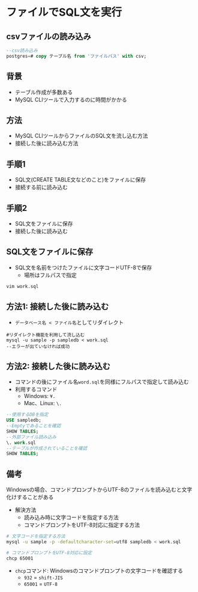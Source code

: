 # ファイルでSQL文を実行

## csvファイルの読み込み

```sql
--csv読み込み
postgres=# copy テーブル名 from 'ファイルパス' with csv;
```

## 背景

* テーブル作成が多数ある
* MySQL CLIツールで入力するのに時間がかかる

## 方法

* MySQL CLIツールからファイルのSQL文を流し込む方法
* 接続した後に読み込む方法

## 手順1

* SQL文(CREATE TABLE文などのこと)をファイルに保存
* 接続する前に読み込む

## 手順2

* SQL文をファイルに保存
* 接続した後に読み込む

## SQL文をファイルに保存

* SQL文を名前をつけたファイルに文字コードUTF-8で保存
    * 場所はフルパスで指定

```bash
vim work.sql
```

## 方法1: 接続した後に読み込む

* `データベース名 < ファイル名`としてリダイレクト

```
#リダイレクト機能を利用して流し込む
mysql -u sample -p sampledb < work.sql
--エラーが出ていなければ成功
```

## 方法2: 接続した後に読み込む

* コマンドの後にファイル名`word.sql`を同様にフルパスで指定して読み込む
* 利用するコマンド
    * Windows: `¥.`
    * Mac、Linux: `\.`

```sql
--使用するDBを指定
USE sampledb;
--Emptyであることを確認
SHOW TABLES;
--外部ファイル読み込み
\. work.sql
--テーブルが作成されていることを確認
SHOW TABLES;
```

## 備考

Windowsの場合、コマンドプロンプトからUTF-8のファイルを読み込むと文字化けすることがある

* 解決方法
    * 読み込み時に文字コードを指定する方法
    * コマンドプロンプトをUTF-8対応に指定する方法
    
```bash
# 文字コードを指定する方法
mysql -u sample -p -defaultcharacter-set=utf8 sampledb < work.sql

# コマンドプロンプトをUTF-8対応に設定
chcp 65001
```

* `chcp`コマンド: Windowsのコマンドプロンプトの文字コードを確認する
    * `932` = `shift-JIS`
    * `65001` = `UTF-8`
